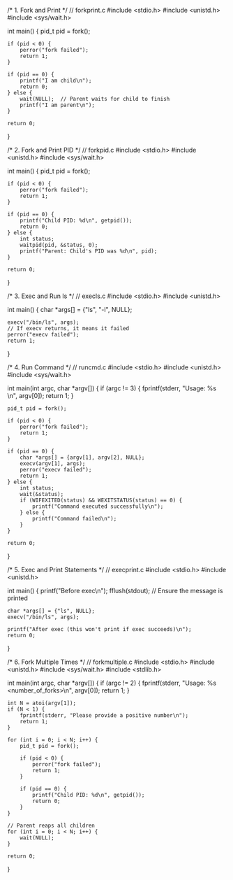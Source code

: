 /* 1. Fork and Print */
// forkprint.c
#include <stdio.h>
#include <unistd.h>
#include <sys/wait.h>

int main() {
    pid_t pid = fork();
    
    if (pid < 0) {
        perror("fork failed");
        return 1;
    }
    
    if (pid == 0) {
        printf("I am child\n");
        return 0;
    } else {
        wait(NULL);  // Parent waits for child to finish
        printf("I am parent\n");
    }
    
    return 0;
}

/* 2. Fork and Print PID */
// forkpid.c
#include <stdio.h>
#include <unistd.h>
#include <sys/wait.h>

int main() {
    pid_t pid = fork();
    
    if (pid < 0) {
        perror("fork failed");
        return 1;
    }
    
    if (pid == 0) {
        printf("Child PID: %d\n", getpid());
        return 0;
    } else {
        int status;
        waitpid(pid, &status, 0);
        printf("Parent: Child's PID was %d\n", pid);
    }
    
    return 0;
}

/* 3. Exec and Run ls */
// execls.c
#include <stdio.h>
#include <unistd.h>

int main() {
    char *args[] = {"ls", "-l", NULL};
    
    execv("/bin/ls", args);
    // If execv returns, it means it failed
    perror("execv failed");
    return 1;
}

/* 4. Run Command */
// runcmd.c
#include <stdio.h>
#include <unistd.h>
#include <sys/wait.h>

int main(int argc, char *argv[]) {
    if (argc != 3) {
        fprintf(stderr, "Usage: %s <command> <argument>\n", argv[0]);
        return 1;
    }
    
    pid_t pid = fork();
    
    if (pid < 0) {
        perror("fork failed");
        return 1;
    }
    
    if (pid == 0) {
        char *args[] = {argv[1], argv[2], NULL};
        execv(argv[1], args);
        perror("execv failed");
        return 1;
    } else {
        int status;
        wait(&status);
        if (WIFEXITED(status) && WEXITSTATUS(status) == 0) {
            printf("Command executed successfully\n");
        } else {
            printf("Command failed\n");
        }
    }
    
    return 0;
}

/* 5. Exec and Print Statements */
// execprint.c
#include <stdio.h>
#include <unistd.h>

int main() {
    printf("Before exec\n");
    fflush(stdout);  // Ensure the message is printed
    
    char *args[] = {"ls", NULL};
    execv("/bin/ls", args);
    
    printf("After exec (this won't print if exec succeeds)\n");
    return 0;
}

/* 6. Fork Multiple Times */
// forkmultiple.c
#include <stdio.h>
#include <unistd.h>
#include <sys/wait.h>
#include <stdlib.h>

int main(int argc, char *argv[]) {
    if (argc != 2) {
        fprintf(stderr, "Usage: %s <number_of_forks>\n", argv[0]);
        return 1;
    }
    
    int N = atoi(argv[1]);
    if (N < 1) {
        fprintf(stderr, "Please provide a positive number\n");
        return 1;
    }
    
    for (int i = 0; i < N; i++) {
        pid_t pid = fork();
        
        if (pid < 0) {
            perror("fork failed");
            return 1;
        }
        
        if (pid == 0) {
            printf("Child PID: %d\n", getpid());
            return 0;
        }
    }
    
    // Parent reaps all children
    for (int i = 0; i < N; i++) {
        wait(NULL);
    }
    
    return 0;
}

<!---
Deepika202013/Deepika202013 is a ✨ special ✨ repository because its `README.md` (this file) appears on your GitHub profile.
You can click the Preview link to take a look at your changes.
--->
